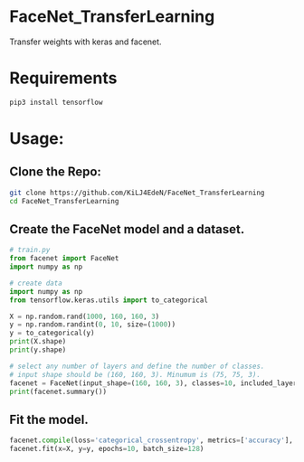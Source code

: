 # FaceNet_TransferLearning
Transfer weights with keras and facenet.

# Requirements
```bash
pip3 install tensorflow
```

# Usage:

## Clone the Repo:
```bash
git clone https://github.com/KiLJ4EdeN/FaceNet_TransferLearning
cd FaceNet_TransferLearning
```

## Create the FaceNet model and a dataset.
```python
# train.py
from facenet import FaceNet
import numpy as np

# create data
import numpy as np
from tensorflow.keras.utils import to_categorical

X = np.random.rand(1000, 160, 160, 3)
y = np.random.randint(0, 10, size=(1000))
y = to_categorical(y)
print(X.shape)
print(y.shape)

# select any number of layers and define the number of classes.
# input shape should be (160, 160, 3). Minumum is (75, 75, 3).
facenet = FaceNet(input_shape=(160, 160, 3), classes=10, included_layers=1)
print(facenet.summary())
```

## Fit the model.
```python
facenet.compile(loss='categorical_crossentropy', metrics=['accuracy'], optimizer='adam')
facenet.fit(x=X, y=y, epochs=10, batch_size=128)
```
